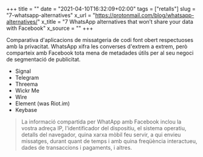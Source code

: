 +++
title = ""
date = "2021-04-10T16:32:09+02:00"
tags = ["retalls"]
slug = "7-whatsapp-alternatives"
x_url = "https://protonmail.com/blog/whatsapp-alternatives/"
x_title = "7 WhatsApp alternatives that won’t share your data with Facebook"
x_source = ""
+++

Comparativa d'aplicacions de missatgeria de codi font obert respectuoses amb la privacitat. WhatsApp xifra les converses d'extrem a extrem, però comparteix amb Facebook tota mena de metadades útils per al seu negoci de segmentació de publicitat.

- Signal
- Telegram
- Threema
- Wickr Me
- Wire
- Element (was Riot.im)
- Keybase

> La informació compartida per WhatApp amb Facebook inclou la vostra adreça IP, l'identificador del dispositiu, el sistema operatiu, detalls del navegador, quina xarxa mòbil feu servir, a qui envieu missatges, durant quant de temps i amb quina freqüència interactueu, dades de transaccions i pagaments, i altres.